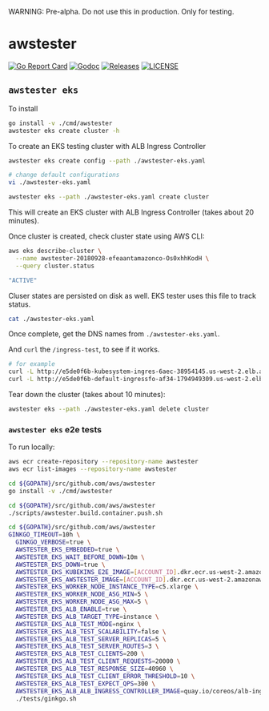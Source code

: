 


WARNING: Pre-alpha. Do not use this in production. Only for testing.



# awstester

[![Go Report Card](https://goreportcard.com/badge/github.com/aws/awstester)](https://goreportcard.com/report/github.com/aws/awstester)
[![Godoc](http://img.shields.io/badge/go-documentation-blue.svg?style=flat-square)](https://godoc.org/github.com/aws/awstester)
[![Releases](https://img.shields.io/github/release/aws/awstester/all.svg?style=flat-square)](https://github.com/aws/awstester/releases)
[![LICENSE](https://img.shields.io/github/license/aws/awstester.svg?style=flat-square)](https://github.com/aws/awstester/blob/master/LICENSE)

## `awstester eks`

To install

```bash
go install -v ./cmd/awstester
awstester eks create cluster -h
```

To create an EKS testing cluster with ALB Ingress Controller

```bash
awstester eks create config --path ./awstester-eks.yaml

# change default configurations
vi ./awstester-eks.yaml
```

```bash
awstester eks --path ./awstester-eks.yaml create cluster
```

This will create an EKS cluster with ALB Ingress Controller (takes about 20 minutes).

Once cluster is created, check cluster state using AWS CLI:

```bash
aws eks describe-cluster \
  --name awstester-20180928-efeaantamazonco-Os0xhhKodH \
  --query cluster.status

"ACTIVE"
```

Cluser states are persisted on disk as well. EKS tester uses this file to track status.

```bash
cat ./awstester-eks.yaml
```

Once complete, get the DNS names from `./awstester-eks.yaml`.

And `curl` the `/ingress-test`, to see if it works.

```bash
# for example
curl -L http://e5de0f6b-kubesystem-ingres-6aec-38954145.us-west-2.elb.amazonaws.com/metrics
curl -L http://e5de0f6b-default-ingressfo-af34-1794949309.us-west-2.elb.amazonaws.com/ingress-test
```

Tear down the cluster (takes about 10 minutes):

```bash
awstester eks --path ./awstester-eks.yaml delete cluster
```

### `awstester eks` e2e tests

To run locally:

```bash
aws ecr create-repository --repository-name awstester
aws ecr list-images --repository-name awstester

cd ${GOPATH}/src/github.com/aws/awstester
go install -v ./cmd/awstester

cd ${GOPATH}/src/github.com/aws/awstester
./scripts/awstester.build.container.push.sh

cd ${GOPATH}/src/github.com/aws/awstester
GINKGO_TIMEOUT=10h \
  GINKGO_VERBOSE=true \
  AWSTESTER_EKS_EMBEDDED=true \
  AWSTESTER_EKS_WAIT_BEFORE_DOWN=10m \
  AWSTESTER_EKS_DOWN=true \
  AWSTESTER_EKS_KUBEKINS_E2E_IMAGE=[ACCOUNT_ID].dkr.ecr.us-west-2.amazonaws.com/kubekins-e2e:[TAG] \
  AWSTESTER_EKS_AWSTESTER_IMAGE=[ACCOUNT_ID].dkr.ecr.us-west-2.amazonaws.com/awstester:[TAG] \
  AWSTESTER_EKS_WORKER_NODE_INSTANCE_TYPE=c5.xlarge \
  AWSTESTER_EKS_WORKER_NODE_ASG_MIN=5 \
  AWSTESTER_EKS_WORKER_NODE_ASG_MAX=5 \
  AWSTESTER_EKS_ALB_ENABLE=true \
  AWSTESTER_EKS_ALB_TARGET_TYPE=instance \
  AWSTESTER_EKS_ALB_TEST_MODE=nginx \
  AWSTESTER_EKS_ALB_TEST_SCALABILITY=false \
  AWSTESTER_EKS_ALB_TEST_SERVER_REPLICAS=5 \
  AWSTESTER_EKS_ALB_TEST_SERVER_ROUTES=3 \
  AWSTESTER_EKS_ALB_TEST_CLIENTS=200 \
  AWSTESTER_EKS_ALB_TEST_CLIENT_REQUESTS=20000 \
  AWSTESTER_EKS_ALB_TEST_RESPONSE_SIZE=40960 \
  AWSTESTER_EKS_ALB_TEST_CLIENT_ERROR_THRESHOLD=10 \
  AWSTESTER_EKS_ALB_TEST_EXPECT_QPS=300 \
  AWSTESTER_EKS_ALB_ALB_INGRESS_CONTROLLER_IMAGE=quay.io/coreos/alb-ingress-controller:1.0-beta.7 \
  ./tests/ginkgo.sh
```
